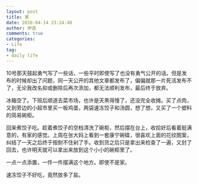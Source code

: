 ```yaml
---
layout: post
title: 家
date: 2016-04-14 23:24:48
author: 伊迭
comments: true
categories: 
- Life
tag:
- daily life
---
```


10号那天鼓起勇气写了一些话，一些平时即使写了也没有勇气公开的话。但是发布的时候却出了问题，同一天公开的其他文章都发布了，偏偏就那一片死活发布不了，无论我改名抑或删除后再次添加，都无法顺利发布，最后终于放弃。

冰箱空了。下班后顺道去菜市场，也许是天黑得慢了，还没完全收摊。买了点肉，又到旁边的小超市里买一板鸡蛋，两袋速冻饺子和汤圆，想了想，又买了一个塑料的简易碗柜。

回来煮饺子吃。趁着煮饺子的空档清洗了碗柜，然后摆在台上，收拾好后看着挺满意的，有家的感觉。上周在张大妈上看到一套康宁碗碟，很喜欢上面的花纹图案，纠结了一天之后终于按耐不住剁了手。收到货之后只是拿出来检查了一遍，又封了回去，也许明天就可以拿出来放到这个小小的碗柜里了。

一点一点添置，一件一件摆满这个地方。即使不是家。

速冻饺子不好吃，竟然放多了盐。